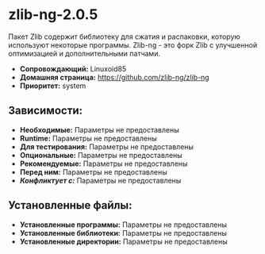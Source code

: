 # zlib-ng-2.0.5

Пакет Zlib содержит библиотеку для сжатия и распаковки, которую используют некоторые программы. Zlib-ng - это форк Zlib с улучшенной оптимизацией и дополнительными патчами.

* **Сопровождающий:** Linuxoid85
* **Домашняя страница:** https://github.com/zlib-ng/zlib-ng
* **Приоритет:** system

## Зависимости:

* **Необходимые:** Параметры не предоставлены
* **Runtime:** Параметры не предоставлены
* **Для тестирования:** Параметры не предоставлены
* **Опциональные:** Параметры не предоставлены
* **Рекомендуемые:** Параметры не предоставлены
* **Перед ним:** Параметры не предоставлены
* ***Конфликтует с:*** Параметры не предоставлены

## Установленные файлы:

* **Установленные программы:** Параметры не предоставлены
* **Установленные библиотеки:** Параметры не предоставлены
* **Установленные директории:** Параметры не предоставлены
